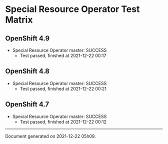 
Special Resource Operator Test Matrix
=====================================

OpenShift 4.9
-------------



* Special Resource Operator master: SUCCESS
  - Test passed, finished at 2021-12-22 00:17

OpenShift 4.8
-------------



* Special Resource Operator master: SUCCESS
  - Test passed, finished at 2021-12-22 00:21

OpenShift 4.7
-------------



* Special Resource Operator master: SUCCESS
  - Test passed, finished at 2021-12-22 00:12

---
Document generated on 2021-12-22 05h09.
